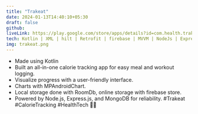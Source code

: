 ```yaml
---
title: "Trakeat"
date: 2024-01-13T14:40:10+05:30
draft: false
github:
liveLink: https://play.google.com/store/apps/details?id=com.health.trakeat
tech: Kotlin | XML | hilt | Retrofit | firebase | MVVM | NodeJs | ExpressJs | MongoDB
img: trakeat.png
---
```

- Made using Kotlin
- Built an all-in-one calorie tracking app for easy meal and workout logging.
- Visualize progress with a user-friendly interface.
- Charts with MPAndroidChart.
- Local storage done with RoomDb, online storage with firebase store.
- Powered by Node.js, Express.js, and MongoDB for reliability. #Trakeat #CalorieTracking #HealthTech 📱💪